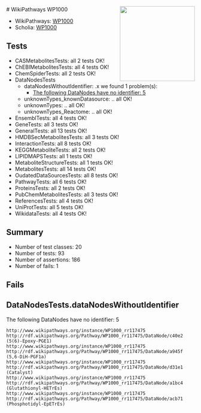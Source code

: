 <img style="float: right; width: 200px" src="https://upload.wikimedia.org/wikipedia/commons/thumb/8/83/Wplogo_with_text_500.png/640px-Wplogo_with_text_500.png" />
# WikiPathways WP1000

* WikiPathways: [WP1000](https://wikipathways.org/pathways/WP1000)
* Scholia: [WP1000](https://scholia.toolforge.org/wikipathways/WP1000)
## Tests
* CASMetabolitesTests: all 2 tests OK!
* ChEBIMetabolitesTests: all 4 tests OK!
* ChemSpiderTests: all 2 tests OK!
* DataNodesTests
    * dataNodesWithoutIdentifier: .x we found 1 problem(s):
        * [The following DataNodes have no identifier: 5](#d2d32fa4)
    * unknownTypes_knownDatasource: .. all OK!
    * unknownTypes: .. all OK!
    * unknownTypes_Reactome: .. all OK!
* EnsemblTests: all 4 tests OK!
* GeneTests: all 3 tests OK!
* GeneralTests: all 13 tests OK!
* HMDBSecMetabolitesTests: all 3 tests OK!
* InteractionTests: all 8 tests OK!
* KEGGMetaboliteTests: all 2 tests OK!
* LIPIDMAPSTests: all 1 tests OK!
* MetaboliteStructureTests: all 1 tests OK!
* MetabolitesTests: all 14 tests OK!
* OudatedDataSourcesTests: all 8 tests OK!
* PathwayTests: all 6 tests OK!
* ProteinsTests: all 2 tests OK!
* PubChemMetabolitesTests: all 3 tests OK!
* ReferencesTests: all 4 tests OK!
* UniProtTests: all 5 tests OK!
* WikidataTests: all 4 tests OK!


## Summary

* Number of test classes: 20
* Number of tests: 93
* Number of assertions: 186
* Number of fails: 1

## Fails

<a name="d2d32fa4" />

## DataNodesTests.dataNodesWithoutIdentifier

The following DataNodes have no identifier: 5
```
http://www.wikipathways.org/instance/WP1000_rr117475 http://rdf.wikipathways.org/Pathway/WP1000_rr117475/DataNode/c40e2 (5(6)-Epoxy-PGE1)
http://www.wikipathways.org/instance/WP1000_rr117475 http://rdf.wikipathways.org/Pathway/WP1000_rr117475/DataNode/a945f (5,6-DiH-PGF1a)
http://www.wikipathways.org/instance/WP1000_rr117475 http://rdf.wikipathways.org/Pathway/WP1000_rr117475/DataNode/d31e1 (Catalyst)
http://www.wikipathways.org/instance/WP1000_rr117475 http://rdf.wikipathways.org/Pathway/WP1000_rr117475/DataNode/a1bc4 (Glutathionyl-HETrEs)
http://www.wikipathways.org/instance/WP1000_rr117475 http://rdf.wikipathways.org/Pathway/WP1000_rr117475/DataNode/acb71 (Phosphotidyl-EpETrEs)
```

